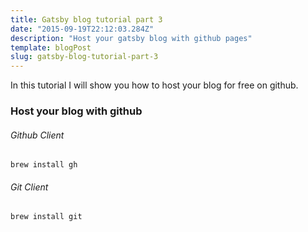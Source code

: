 ```yaml
---
title: Gatsby blog tutorial part 3 
date: "2015-09-19T22:12:03.284Z"
description: "Host your gatsby blog with github pages"
template: blogPost
slug: gatsby-blog-tutorial-part-3
---
```


In this tutorial I will show you how to host your blog for free on github.

### Host your blog with github

###### Github Client
```
brew install gh
```

###### Git Client
```
brew install git
```

